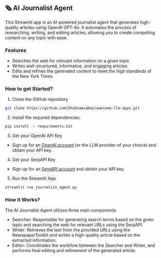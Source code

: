 ## 🗞️ AI Journalist Agent 
This Streamlit app is an AI-powered journalist agent that generates high-quality articles using OpenAI GPT-4o. It automates the process of researching, writing, and editing articles, allowing you to create compelling content on any topic with ease.

### Features
- Searches the web for relevant information on a given topic
- Writes well-structured, informative, and engaging articles
- Edits and refines the generated content to meet the high standards of the New York Times

### How to get Started?

1. Clone the GitHub repository

```bash
git clone https://github.com/Shubhamsaboo/awesome-llm-apps.git
```
2. Install the required dependencies:

```bash
pip install -r requirements.txt
```
3. Get your OpenAI API Key

- Sign up for an [OpenAI account](https://platform.openai.com/) (or the LLM provider of your choice) and obtain your API key.

4. Get your SerpAPI Key

- Sign up for an [SerpAPI account](https://serpapi.com/) and obtain your API key.

5. Run the Streamlit App
```bash
streamlit run journalist_agent.py
```

### How it Works?

The AI Journalist Agent utilizes three main components:
- Searcher: Responsible for generating search terms based on the given topic and searching the web for relevant URLs using the SerpAPI.
- Writer: Retrieves the text from the provided URLs using the NewspaperToolkit and writes a high-quality article based on the extracted information.
- Editor: Coordinates the workflow between the Searcher and Writer, and performs final editing and refinement of the generated article.

